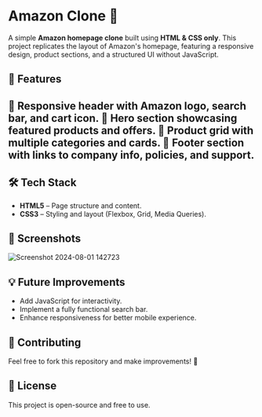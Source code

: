 # Amazon Clone 🛒

A simple **Amazon homepage clone** built using **HTML & CSS only**. This project replicates the layout of Amazon's homepage, featuring a responsive design, product sections, and a structured UI without JavaScript.

## 📌 Features
🔹 **Responsive header** with Amazon logo, search bar, and cart icon.
🔹 **Hero section** showcasing featured products and offers.
🔹 **Product grid** with multiple categories and cards.
🔹 **Footer section** with links to company info, policies, and support.
- 
## 🛠️ Tech Stack
- **HTML5** – Page structure and content.
- **CSS3** – Styling and layout (Flexbox, Grid, Media Queries).

## 📸 Screenshots
![Screenshot 2024-08-01 142723](https://github.com/user-attachments/assets/03c92a5e-6ff0-47ae-9a12-42702a9b5462)

## 💡 Future Improvements
- Add JavaScript for interactivity.
- Implement a fully functional search bar.
- Enhance responsiveness for better mobile experience.

## 🤝 Contributing
Feel free to fork this repository and make improvements! 🚀

## 📜 License
This project is open-source and free to use.
